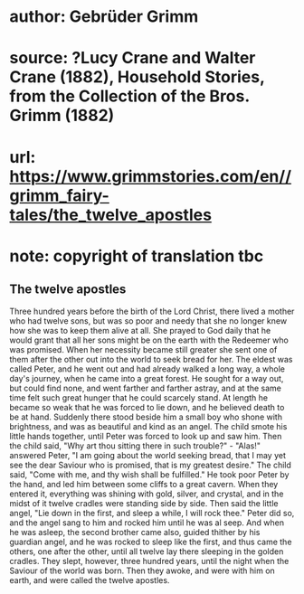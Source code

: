 # author: Gebrüder Grimm
# source: ?Lucy Crane and Walter Crane (1882), Household Stories, from the Collection of the Bros. Grimm (1882)
# url: https://www.grimmstories.com/en//grimm_fairy-tales/the_twelve_apostles
# note: copyright of translation tbc

## The twelve apostles 

Three hundred years before the birth of the Lord Christ, there lived a
mother who had twelve sons, but was so poor and needy that she no longer
knew how she was to keep them alive at all. She prayed to God daily that
he would grant that all her sons might be on the earth with the Redeemer
who was promised. When her necessity became still greater she sent one
of them after the other out into the world to seek bread for her. The
eldest was called Peter, and he went out and had already walked a long
way, a whole day's journey, when he came into a great forest. He sought
for a way out, but could find none, and went farther and farther astray,
and at the same time felt such great hunger that he could scarcely
stand. At length he became so weak that he was forced to lie down, and
he believed death to be at hand. Suddenly there stood beside him a small
boy who shone with brightness, and was as beautiful and kind as an
angel. The child smote his little hands together, until Peter was forced
to look up and saw him. Then the child said, "Why art thou sitting
there in such trouble?" - "Alas!" answered Peter, "I am going about
the world seeking bread, that I may yet see the dear Saviour who is
promised, that is my greatest desire." The child said, "Come with me,
and thy wish shall be fulfilled." He took poor Peter by the hand, and
led him between some cliffs to a great cavern. When they entered it,
everything was shining with gold, silver, and crystal, and in the midst
of it twelve cradles were standing side by side. Then said the little
angel, "Lie down in the first, and sleep a while, I will rock thee."
Peter did so, and the angel sang to him and rocked him until he was al
seep. And when he was asleep, the second brother came also, guided
thither by his guardian angel, and he was rocked to sleep like the
first, and thus came the others, one after the other, until all twelve
lay there sleeping in the golden cradles. They slept, however, three
hundred years, until the night when the Saviour of the world was born.
Then they awoke, and were with him on earth, and were called the twelve
apostles.
